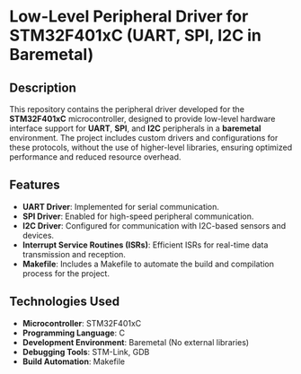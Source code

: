 # Low-Level Peripheral Driver for STM32F401xC (UART, SPI, I2C in Baremetal)

## Description

This repository contains the peripheral driver developed for the **STM32F401xC** microcontroller, designed to provide low-level hardware interface support for **UART**, **SPI**, and **I2C** peripherals in a **baremetal** environment. The project includes custom drivers and configurations for these protocols, without the use of higher-level libraries, ensuring optimized performance and reduced resource overhead.

## Features
- **UART Driver**: Implemented for serial communication.
- **SPI Driver**: Enabled for high-speed peripheral communication.
- **I2C Driver**: Configured for communication with I2C-based sensors and devices.
- **Interrupt Service Routines (ISRs)**: Efficient ISRs for real-time data transmission and reception.
- **Makefile**: Includes a Makefile to automate the build and compilation process for the project.

## Technologies Used
- **Microcontroller**: STM32F401xC
- **Programming Language**: C
- **Development Environment**: Baremetal (No external libraries)
- **Debugging Tools**: STM-Link, GDB
- **Build Automation**: Makefile
